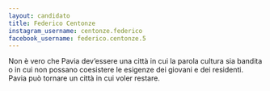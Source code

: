```yaml
---
layout: candidato
title: Federico Centonze
instagram_username: centonze.federico
facebook_username: federico.centonze.5
---
```

Non è vero che Pavia dev’essere una città in cui la parola cultura sia bandita o in cui non possano coesistere le esigenze dei giovani e dei residenti. Pavia può tornare un città in cui voler restare.